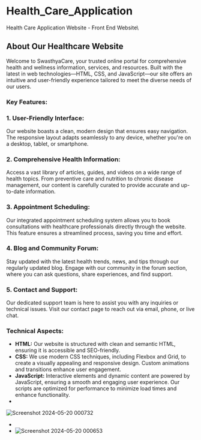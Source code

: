 # Health_Care_Application
Health Care Application Website - Front End Website\

## About Our Healthcare Website

Welcome to SwasthyaCare, your trusted online portal for comprehensive health and wellness information, services, and resources. Built with the latest in web technologies—HTML, CSS, and JavaScript—our site offers an intuitive and user-friendly experience tailored to meet the diverse needs of our users.

### Key Features:

### **1. User-Friendly Interface:**
Our website boasts a clean, modern design that ensures easy navigation. The responsive layout adapts seamlessly to any device, whether you're on a desktop, tablet, or smartphone. 

### **2. Comprehensive Health Information:**
Access a vast library of articles, guides, and videos on a wide range of health topics. From preventive care and nutrition to chronic disease management, our content is carefully curated to provide accurate and up-to-date information.

### **3. Appointment Scheduling:**
Our integrated appointment scheduling system allows you to book consultations with healthcare professionals directly through the website. This feature ensures a streamlined process, saving you time and effort.

### **4. Blog and Community Forum:**
Stay updated with the latest health trends, news, and tips through our regularly updated blog. Engage with our community in the forum section, where you can ask questions, share experiences, and find support.

### **5. Contact and Support:**
Our dedicated support team is here to assist you with any inquiries or technical issues. Visit our contact page to reach out via email, phone, or live chat.

### **Technical Aspects:**

- **HTML:** Our website is structured with clean and semantic HTML, ensuring it is accessible and SEO-friendly.
- **CSS:** We use modern CSS techniques, including Flexbox and Grid, to create a visually appealing and responsive design. Custom animations and transitions enhance user engagement.
- **JavaScript:** Interactive elements and dynamic content are powered by JavaScript, ensuring a smooth and engaging user experience. Our scripts are optimized for performance to minimize load times and enhance functionality.
-
![Screenshot 2024-05-20 000732](https://github.com/Himanshusadhankar/Health_Care_Application/assets/140011659/50d269ba-0380-4cda-9b66-b9a9be3ecf93)

-
- ![Screenshot 2024-05-20 000653](https://github.com/Himanshusadhankar/Health_Care_Application/assets/140011659/52a75b1f-8e07-4641-8cf9-98b4d477d5a3)






